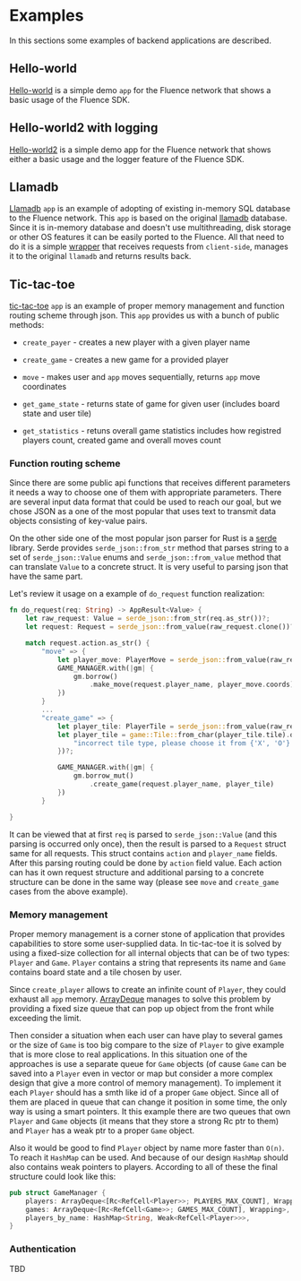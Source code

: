 # Examples

In this sections some examples of backend applications are described.

## Hello-world

[Hello-world](https://github.com/fluencelabs/fluence/tree/master/vm/examples/hello-world) is a simple demo `app` for the Fluence network that shows a basic usage of the Fluence SDK.

## Hello-world2 with logging

[Hello-world2](https://github.com/fluencelabs/fluence/tree/master/vm/examples/hello-world2/app-2018) is a simple demo app for the Fluence network that shows either a basic usage and the logger feature of the Fluence SDK.

## Llamadb

[Llamadb](https://github.com/fluencelabs/fluence/tree/master/vm/examples/llamadb) `app` is an example of adopting of existing in-memory SQL database to the Fluence network. This `app` is based on the original [llamadb](https://github.com/fluencelabs/llamadb) database. Since it is in-memory database and doesn't use multithreading, disk storage or other OS features it can be easily ported to the Fluence. All that need to do it is a simple [wrapper](https://github.com/fluencelabs/fluence/blob/master/vm/examples/llamadb/src/lib.rs) that receives requests from `client-side`, manages it to the original `llamadb` and returns results back.

## Tic-tac-toe

[tic-tac-toe](https://github.com/fluencelabs/fluence/tree/master/vm/examples/tic-tac-toe) `app` is an example of proper memory management and function routing scheme through json. This `app` provides us with a bunch of public methods:

- `create_payer` - creates a new player with a given player name
    
- `create_game` - creates a new game for a provided player
    
- `move` - makes user and `app` moves sequentially, returns `app` move coordinates 
    
- `get_game_state` - returns state of game for given user (includes board state and user tile)
    
- `get_statistics` - retuns overall game statistics includes how registred players count, created game and overall moves count

### Function routing scheme

Since there are some public api functions that receives different parameters it needs a way to choose one of them with appropriate parameters. There are several input data format that could be used to reach our goal, but we chose JSON as a one of the most popular that uses text to transmit data objects consisting of key-value pairs.

On the other side one of the most popular json parser for Rust is a [serde](https://github.com/serde-rs/serde) library. Serde provides `serde_json::from_str` method that parses string to a set of `serde_json::Value` enums and `serde_json::from_value` method that can translate `Value` to a concrete struct. It is very useful to parsing json that have the same part.

Let's review it usage on a example of `do_request` function realization:

```Rust
fn do_request(req: String) -> AppResult<Value> {
    let raw_request: Value = serde_json::from_str(req.as_str())?;
    let request: Request = serde_json::from_value(raw_request.clone())?;

    match request.action.as_str() {
        "move" => {
            let player_move: PlayerMove = serde_json::from_value(raw_request)?;
            GAME_MANAGER.with(|gm| {
                gm.borrow()
                    .make_move(request.player_name, player_move.coords)
            })
        }
        ...
        "create_game" => {
            let player_tile: PlayerTile = serde_json::from_value(raw_request)?;
            let player_tile = game::Tile::from_char(player_tile.tile).ok_or_else(|| {
                "incorrect tile type, please choose it from {'X', 'O'} set".to_owned()
            })?;

            GAME_MANAGER.with(|gm| {
                gm.borrow_mut()
                    .create_game(request.player_name, player_tile)
            })
        }

}
```

It can be viewed that at first `req` is parsed to `serde_json::Value` (and this parsing is occurred only once), then the result is parsed to a `Request` struct same for all requests. This struct contains `action` and `player_name` fields. After this parsing routing could be done by `action` field value. Each action can has it own request structure and additional parsing to a concrete structure can be done in the same way (please see `move` and `create_game` cases from the above example).

### Memory management

Proper memory management is a corner stone of application that provides capabilities to store some user-supplied data. In tic-tac-toe it is solved by using a fixed-size collection for all internal objects that can be of two types: `Player` and `Game`. `Player` contains a string that represents its name and `Game` contains board state and a tile chosen by user.

Since `create_player` allows to create an infinite count of `Player`, they could exhaust all `app` memory. [ArrayDeque](https://github.com/andylokandy/arraydeque) manages to solve this problem by providing a fixed size queue that can pop up object from the front while exceeding the limit.

Then consider a situation when each user can have play to several games or the size of `Game` is too big compare to the size of `Player` to give example that is more close to real applications. In this situation one of the approaches is use a separate queue for `Game` objects (of cause `Game` can be saved into a `Player` even in vector or map but consider a more complex design that give a more control of memory management). To implement it each `Player` should has a smth like id of a proper `Game` object. Since all of them are placed in queue that can change it position in some time, the only way is using a smart pointers. It this example there are two queues that own `Player` and `Game` objects (it means that they store a strong Rc ptr to them) and `Player` has a weak ptr to a proper `Game` object.

Also it would be good to find `Player` object by name more faster than `O(n)`. To reach it `HashMap` can be used. And because of our design `HashMap` should also contains weak pointers to players. According to all of these the final structure could look like this: 

```Rust
pub struct GameManager {
    players: ArrayDeque<[Rc<RefCell<Player>>; PLAYERS_MAX_COUNT], Wrapping>,
    games: ArrayDeque<[Rc<RefCell<Game>>; GAMES_MAX_COUNT], Wrapping>,
    players_by_name: HashMap<String, Weak<RefCell<Player>>>,
}
```

### Authentication

TBD